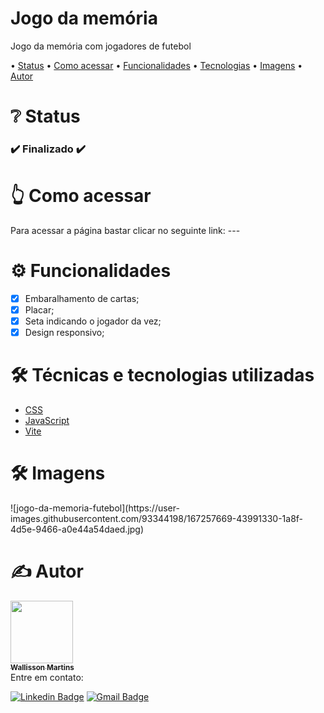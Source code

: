 <h1 align="left">Jogo da memória</h1>
<p align="left">Jogo da memória com jogadores de futebol</p>

<p align="left"> •
 <a href="#status">Status</a> •
 <a href="#acessar">Como acessar</a> • 
 <a href="#funcionalidades">Funcionalidades</a> • 
 <a href="#tecnologias">Tecnologias</a> • 
 <a href="#imgs">Imagens</a> • 
 <a href="#autor">Autor</a>
</p>

<h1 align="left" id="status">❔ Status</h1>

<h3 align="left"> 
  ✔️ Finalizado ✔️
</h3>

<h1 align="left" id="acessar">👆 Como acessar</h1>
Para acessar a página bastar clicar no seguinte link: ---

<h1 align="left" id="funcionalidades">⚙️ Funcionalidades</h1>

- [x] Embaralhamento de cartas;
- [x] Placar;
- [x] Seta indicando o jogador da vez;
- [x] Design responsivo;

<h1 align="left" id="tecnologias">🛠️ Técnicas e tecnologias utilizadas</h1>

- [CSS](https://developer.mozilla.org/pt-BR/docs/Web/CSS)
- [JavaScript](https://developer.mozilla.org/pt-BR/docs/Web/JavaScript)
- [Vite](https://vitejs.dev/guide/#community-templates)

<h1 align="left" id="imgs">🛠️ Imagens</h1>
![jogo-da-memoria-futebol](https://user-images.githubusercontent.com/93344198/167257669-43991330-1a8f-4d5e-9466-a0e44a54daed.jpg)


<h1 align="left" id="autor">✍️ Autor</h1>
<a href="https://github.com/wallissonmart">
 <img src="https://avatars.githubusercontent.com/u/93344198?s=400&u=efc1c28e0cfb7b7e29bdf3ac50a79d0ddcf8b467&v=4" width="100px;" alt=""/>
 <br/>
 <sub><b>Wallisson Martins</b></sub></a>
<br/>
Entre em contato:

[![Linkedin Badge](https://img.shields.io/badge/-Wallisson-blue?style=flat-square&logo=Linkedin&logoColor=white&link=https://www.linkedin.com/in/wallisson-martins-/)](https://www.linkedin.com/in/wallisson-martins-/) 
[![Gmail Badge](https://img.shields.io/badge/-wallissonmartins37@gmail.com-c14438?style=flat-square&logo=Gmail&logoColor=white&link=mailto:wallissonmartins37@gmail.com)](mailto:wallissonmartins37@gmail.com)

